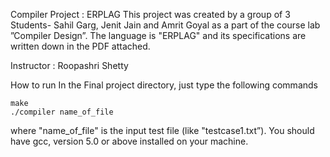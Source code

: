 Compiler Project : ERPLAG
This project was created by a group of 3 Students- Sahil Garg, Jenit Jain and Amrit Goyal as a part of the course lab ”Compiler Design”. The language is "ERPLAG" and its specifications are written down in the PDF attached.

Instructor : Roopashri Shetty

How to run
In the Final project directory, just type the following commands

	make
	./compiler name_of_file

where "name_of_file" is the input test file (like "testcase1.txt”).
You should have gcc, version 5.0 or above installed on your machine.
